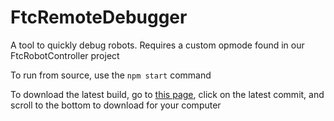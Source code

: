 # FtcRemoteDebugger
A tool to quickly debug robots. Requires a custom opmode found in our FtcRobotController project

To run from source, use the `npm start` command

To download the latest build, go to [this page](https://github.com/XaverianTeamRobotics/FtcRemoteDebugger/actions/workflows/node.js.yml), click on the latest commit, and scroll to the bottom to download for your computer
